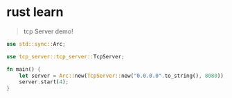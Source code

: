 # rust learn

> tcp Server demo!

```rust
use std::sync::Arc;

use tcp_server::tcp_server::TcpServer;

fn main() {
    let server = Arc::new(TcpServer::new("0.0.0.0".to_string(), 8080));
    server.start(4);
}
```